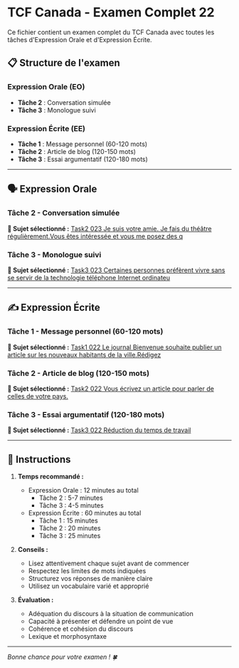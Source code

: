 # TCF Canada - Examen Complet 22

Ce fichier contient un examen complet du TCF Canada avec toutes les tâches d'Expression Orale et d'Expression Écrite.

## 📋 Structure de l'examen

### Expression Orale (EO)
- **Tâche 2** : Conversation simulée
- **Tâche 3** : Monologue suivi

### Expression Écrite (EE)  
- **Tâche 1** : Message personnel (60-120 mots)
- **Tâche 2** : Article de blog (120-150 mots)
- **Tâche 3** : Essai argumentatif (120-180 mots)

---

## 🗣️ Expression Orale

### Tâche 2 - Conversation simulée

**📄 Sujet sélectionné :** [Task2 023 Je suis votre amie. Je fais du théâtre régulièrement.Vous êtes intéressée et vous me posez des q](tcf_canada/eo/task2/task2_023_Je_suis_votre_amie._Je_fais_du_théâtre_régulièrement.Vous_êtes_intéressée_et_vous_me_posez_des_q.md)

### Tâche 3 - Monologue suivi

**📄 Sujet sélectionné :** [Task3 023 Certaines personnes préfèrent vivre sans se servir de la technologie téléphone Internet ordinateu](tcf_canada/eo/task3/task3_023_Certaines_personnes_préfèrent_vivre_sans_se_servir_de_la_technologie_téléphone_Internet_ordinateu.md)

---

## ✍️ Expression Écrite

### Tâche 1 - Message personnel (60-120 mots)

**📄 Sujet sélectionné :** [Task1 022 Le journal Bienvenue souhaite publier un article sur les nouveaux habitants de la ville.Rédigez](tcf_canada/ee/task1/task1_022_Le_journal_Bienvenue_souhaite_publier_un_article_sur_les_nouveaux_habitants_de_la_ville.Rédigez.md)

### Tâche 2 - Article de blog (120-150 mots)

**📄 Sujet sélectionné :** [Task2 022 Vous écrivez un article pour parler de celles de votre pays.](tcf_canada/ee/task2/task2_022_Vous_écrivez_un_article_pour_parler_de_celles_de_votre_pays..md)

### Tâche 3 - Essai argumentatif (120-180 mots)

**📄 Sujet sélectionné :** [Task3 022 Réduction du temps de travail](tcf_canada/ee/task3/task3_022_Réduction_du_temps_de_travail.md)

---

## 📝 Instructions

1. **Temps recommandé :**
   - Expression Orale : 12 minutes au total
     - Tâche 2 : 5-7 minutes
     - Tâche 3 : 4-5 minutes
   - Expression Écrite : 60 minutes au total
     - Tâche 1 : 15 minutes
     - Tâche 2 : 20 minutes  
     - Tâche 3 : 25 minutes

2. **Conseils :**
   - Lisez attentivement chaque sujet avant de commencer
   - Respectez les limites de mots indiquées
   - Structurez vos réponses de manière claire
   - Utilisez un vocabulaire varié et approprié

3. **Évaluation :**
   - Adéquation du discours à la situation de communication
   - Capacité à présenter et défendre un point de vue
   - Cohérence et cohésion du discours
   - Lexique et morphosyntaxe

---

*Bonne chance pour votre examen ! 🍀*
